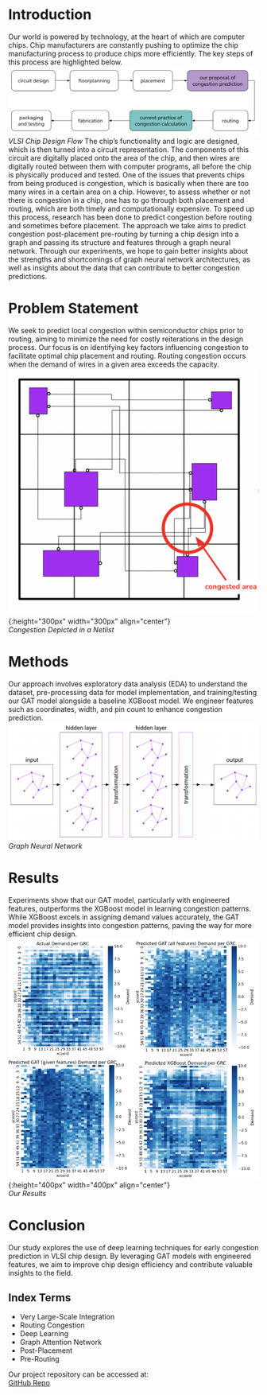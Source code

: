# Introduction
Our world is powered by technology, at the heart of which are computer chips. Chip manufacturers are constantly pushing to optimize the chip manufacturing process to produce chips more efficiently. The key steps of this process are highlighted below. <br>
![design flow](assets/designflow.png)
*VLSI Chip Design Flow*
The chip’s functionality and logic are designed, which is then turned into a circuit representation. The components of this circuit are digitally placed onto the area of the chip, and then wires are digitally routed between them with computer programs, all before the chip is physically produced and tested. One of the issues that prevents chips from being produced is congestion, which is basically when there are too many wires in a certain area on a chip. However, to assess whether or not there is congestion in a chip, one has to go through both placement and routing, which are both timely and computationally expensive. To speed up this process, research has been done to predict congestion before routing and sometimes before placement. The approach we take aims to predict congestion post-placement pre-routing by turning a chip design into a graph and passing its structure and features through a graph neural network. Through our experiments, we hope to gain better insights about the strengths and shortcomings of graph neural network architectures, as well as insights about the data that can contribute to better congestion predictions.

# Problem Statement
We seek to predict local congestion within semiconductor chips prior to routing, aiming to minimize the need for costly reiterations in the design process. Our focus is on identifying key factors influencing congestion to facilitate optimal chip placement and routing. Routing congestion occurs when the demand of wires in a given area exceeds the capacity. <br>
![congestion](assets/congestion.png){:height="300px" width="300px" align="center"} <br>
*Congestion Depicted in a Netlist*

# Methods
Our approach involves exploratory data analysis (EDA) to understand the dataset, pre-processing data for model implementation, and training/testing our GAT model alongside a baseline XGBoost model. We engineer features such as coordinates, width, and pin count to enhance congestion prediction. <br>
![gnn](assets/gnn.png)
*Graph Neural Network*

# Results
Experiments show that our GAT model, particularly with engineered features, outperforms the XGBoost model in learning congestion patterns. While XGBoost excels in assigning demand values accurately, the GAT model provides insights into congestion patterns, paving the way for more efficient chip design. <br>
![heatmaps](assets/heatmaps.png){:height="400px" width="400px" align="center"} <br>
*Our Results*

# Conclusion
Our study explores the use of deep learning techniques for early congestion prediction in VLSI chip design. By leveraging GAT models with engineered features, we aim to improve chip design efficiency and contribute valuable insights to the field.

## Index Terms
* Very Large-Scale Integration
* Routing Congestion
* Deep Learning
* Graph Attention Network
* Post-Placement
* Pre-Routing

Our project repository can be accessed at: <br>
[GitHub Repo](https://github.com/lisasunhwang/Capstone-B07-3)
